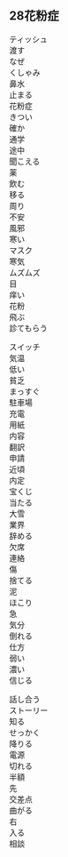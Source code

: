 ## 28花粉症

ティッシュ  
渡す  
なぜ  
くしゃみ  
鼻水  
止まる  
花粉症  
きつい  
確か  
通学  
途中  
聞こえる  
薬  
飲む  
移る  
周り  
不安  
風邪  
寒い  
マスク  
寒気  
ムズムズ  
目  
痒い  
花粉  
飛ぶ  
診てもらう



スイッチ  
気温  
低い  
貧乏  
まっすぐ  
駐車場  
充電  
用紙  
内容  
翻訳  
申請  
近頃  
内定  
宝くじ  
当たる  
大雪  
業界  
辞める  
欠席  
連絡  
傷  
捨てる  
泥  
ほこり  
急  
気分  
倒れる  
仕方  
弱い  
濃い  
信じる



話し合う  
ストーリー  
知る  
せっかく  
降りる  
電源  
切れる  
半額  
先  
交差点  
曲がる  
右  
入る  
相談
